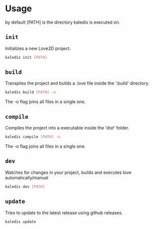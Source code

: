 # Usage

by default [PATH] is the directory kaledis is executed on.

## `init`
Initializes a new Love2D project.
```sh
kaledis init [PATH]
```

## `build`
Transpiles the project and builds a .love file inside the '.build' directory.
```sh
kaledis build [PATH] -o
```
The -o flag joins all files in a single one.

## `compile`
Compiles the project into a executable inside the 'dist' folder.
```sh
kaledis compile [PATH] -o
```
The -o flag joins all files in a single one.

## `dev`
Watches for changes in your project, builds and executes love automatically/manual
```sh
kaledis dev [PATH]
```

## `update`
Tries to update to the latest release using github releases.
```sh
kaledis update
```